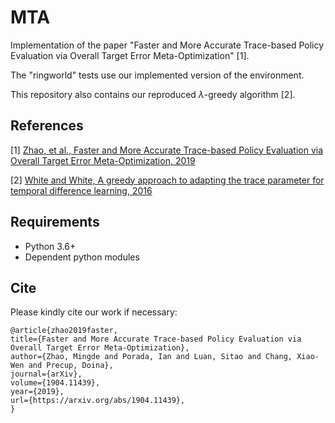 # MTA

Implementation of the paper "Faster and More Accurate Trace-based Policy Evaluation via Overall Target Error Meta-Optimization" [1].

The "ringworld" tests use our implemented version of the environment.

This repository also contains our reproduced $\lambda$-greedy algorithm [2]. 

## References
[1] [Zhao, et al., Faster and More Accurate Trace-based Policy Evaluation via Overall Target Error Meta-Optimization, 2019](https://arxiv.org/abs/1904.11439)

[2] [White and White, A greedy approach to adapting the trace parameter for temporal difference learning, 2016](https://arxiv.org/abs/1607.00446)

## Requirements

  * Python 3.6+
  * Dependent python modules

## Cite

Please kindly cite our work if necessary:

```
@article{zhao2019faster,
title={Faster and More Accurate Trace-based Policy Evaluation via Overall Target Error Meta-Optimization},
author={Zhao, Mingde and Porada, Ian and Luan, Sitao and Chang, Xiao-Wen and Precup, Doina},
journal={arXiv},
volume={1904.11439},
year={2019},
url={https://arxiv.org/abs/1904.11439},
}
```
